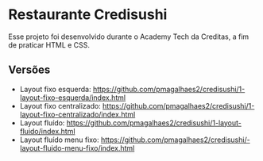 # Restaurante Credisushi
Esse projeto foi desenvolvido durante o Academy Tech da Creditas, a fim de praticar HTML e CSS.


## Versões
- Layout fixo esquerda: https://github.com/pmagalhaes2/credisushi/1-layout-fixo-esquerda/index.html
- Layout fixo centralizado: https://github.com/pmagalhaes2/credisushi/1-layout-fixo-centralizado/index.html
- Layout fluído: https://github.com/pmagalhaes2/credisushi/1-layout-fluido/index.html
- Layout fluído menu fixo: https://github.com/pmagalhaes2/credisushi/-layout-fluido-menu-fixo/index.html